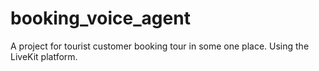 # booking_voice_agent
A project for tourist customer booking tour in some one place. Using the LiveKit platform.
